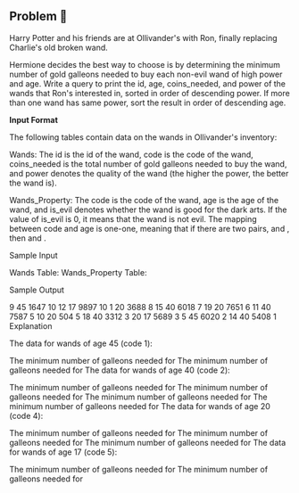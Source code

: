 ## Problem :1234:

Harry Potter and his friends are at Ollivander's with Ron, finally replacing Charlie's old broken wand.

Hermione decides the best way to choose is by determining the minimum number of gold galleons needed to buy each non-evil wand of high power and age. Write a query to print the id, age, coins_needed, and power of the wands that Ron's interested in, sorted in order of descending power. If more than one wand has same power, sort the result in order of descending age.

**Input Format**

The following tables contain data on the wands in Ollivander's inventory:

Wands: The id is the id of the wand, code is the code of the wand, coins_needed is the total number of gold galleons needed to buy the wand, and power denotes the quality of the wand (the higher the power, the better the wand is). 

Wands_Property: The code is the code of the wand, age is the age of the wand, and is_evil denotes whether the wand is good for the dark arts. If the value of is_evil is 0, it means that the wand is not evil. The mapping between code and age is one-one, meaning that if there are two pairs,  and , then  and .

Sample Input

Wands Table:  Wands_Property Table: 

Sample Output

9 45 1647 10
12 17 9897 10
1 20 3688 8
15 40 6018 7
19 20 7651 6
11 40 7587 5
10 20 504 5
18 40 3312 3
20 17 5689 3
5 45 6020 2
14 40 5408 1
Explanation

The data for wands of age 45 (code 1): 

The minimum number of galleons needed for 
The minimum number of galleons needed for 
The data for wands of age 40 (code 2): 

The minimum number of galleons needed for 
The minimum number of galleons needed for 
The minimum number of galleons needed for 
The minimum number of galleons needed for 
The data for wands of age 20 (code 4): 

The minimum number of galleons needed for 
The minimum number of galleons needed for 
The minimum number of galleons needed for 
The data for wands of age 17 (code 5): 

The minimum number of galleons needed for 
The minimum number of galleons needed for 
